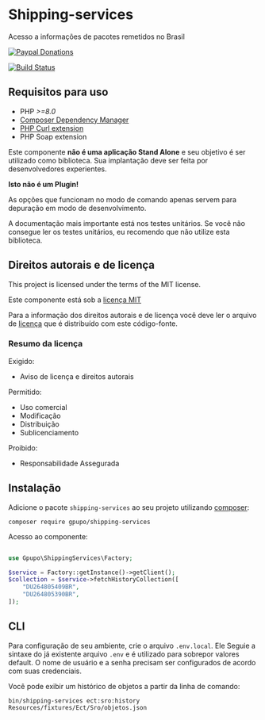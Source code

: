 # Shipping-services

Acesso a informações de pacotes remetidos no Brasil

[![Paypal Donations](https://www.paypalobjects.com/en_US/i/btn/btn_donate_SM.gif)](https://www.paypal.com/cgi-bin/webscr?cmd=_s-xclick&hosted_button_id=EK6F2WRKG7GNN&item_name=shipping-services)

[![Build Status](https://secure.travis-ci.org/gpupo/shipping-services.png?branch=main)](http://travis-ci.org/gpupo/shipping-services)


## Requisitos para uso

- PHP *>=8.0*
- [Composer Dependency Manager](http://getcomposer.org)
- [PHP Curl extension](http://php.net/manual/en/intro.curl.php)
- PHP Soap extension


Este componente **não é uma aplicação Stand Alone** e seu objetivo é ser utilizado como biblioteca.
Sua implantação deve ser feita por desenvolvedores experientes.

**Isto não é um Plugin!**

As opções que funcionam no modo de comando apenas servem para depuração em modo de
desenvolvimento.

A documentação mais importante está nos testes unitários. Se você não consegue ler os testes unitários, eu recomendo que não utilize esta biblioteca.


## Direitos autorais e de licença

This project is licensed under the terms of the MIT license.

Este componente está sob a [licença MIT](https://github.com/gpupo/common-sdk/blob/master/LICENSE)

Para a informação dos direitos autorais e de licença você deve ler o arquivo
de [licença](https://github.com/gpupo/common-sdk/blob/master/LICENSE) que é distribuído com este código-fonte.

### Resumo da licença

Exigido:

- Aviso de licença e direitos autorais

Permitido:

- Uso comercial
- Modificação
- Distribuição
- Sublicenciamento

Proibido:

- Responsabilidade Assegurada

## Instalação

Adicione o pacote ``shipping-services`` ao seu projeto utilizando [composer](http://getcomposer.org):

    composer require gpupo/shipping-services


Acesso ao componente:

```php

use Gpupo\ShippingServices\Factory;

$service = Factory::getInstance()->getClient();
$collection = $service->fetchHistoryCollection([
	"DU264805409BR",
	"DU264805390BR",
]);


```

## CLI

Para configuração de seu ambiente, crie o arquivo ``.env.local``. Ele Seguie a sintaxe do já existente arquivo ``.env`` e é utilizado para sobrepor valores default. O nome de usuário e a senha precisam ser configurados de acordo com suas credenciais.


Você pode exibir um histórico de objetos a partir da linha de comando:

	bin/shipping-services ect:sro:history Resources/fixtures/Ect/Sro/objetos.json
